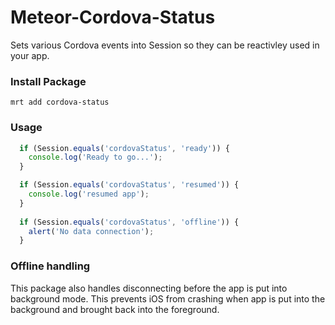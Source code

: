 Meteor-Cordova-Status
=====================

Sets various Cordova events into Session so they can be reactivley used in your app.

### Install Package

`mrt add cordova-status`

### Usage

```javascript
  if (Session.equals('cordovaStatus', 'ready')) {
    console.log('Ready to go...');
  }   

  if (Session.equals('cordovaStatus', 'resumed')) {
    console.log('resumed app');
  }
  
  if (Session.equals('cordovaStatus', 'offline')) {
    alert('No data connection');
  }   
```

### Offline handling

This package also handles disconnecting before the app is put into background mode. This prevents iOS
from crashing when app is put into the background and brought back into the foreground.
